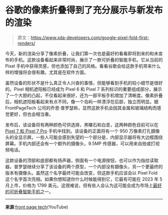 # 谷歌的像素折叠得到了充分展示与新发布的渲染

> 原文：<https://www.xda-developers.com/google-pixel-fold-first-renders/>

今天，新的渲染分享了像素折叠，让我们第一次也是最好的看看即将到来的和未宣布的手机。这款设备看起来非常时尚，展示了一款可折叠的智能手机，它从当前的 Pixel 手机中获得灵感，但也添加了自己的风格。看看谷歌会给这款手机带来什么样的增强将会很有趣，尤其是在软件方面。

虽然设备的形状不是什么真正令人兴奋的事情，但能够看到手机的较小细节是很好的。Pixel 相机遮阳板已经成为 Pixel 6 和 Pixel 7 系列标识的重要组成部分，展示了一个大胆的凸起，不仅看起来很好，还为一部平板手机增加了清晰度。像素折叠后，相机遮阳板看起来有点不同，像一个岛屿一样漂浮在后部，独立而明显。据 FrontPageTech 公司的乔恩·普罗瑟称，显然这款手机会因其金属和玻璃结构而感觉更好，但也会相当重。

发布后，该设备将有两种颜色可供选择，黑曜石和白垩，这两种颜色目前可以在 [Pixel 7 和 Pixel 7 Pro](https://www.xda-developers.com/google-pixel-7-vs-google-pixel-7-pro/) 手机中找到。该设备的正面将有一个 950 万像素打孔摄像头的全显示屏。一些人可能会感到失望的一个部分是，内部显示器将有大边框围绕屏幕。手机内部还会有一个额外的摄像头，9.5MP 传感器，可以用来自拍或打视频电话。

这款设备的顶部和底部都有扬声器，侧面有一个电源按钮，也可以作为指纹读取器。普罗瑟继续分享了该设备的两个原型，一个内部没有摄像头，另一个更最终的版本有摄像头。虽然这个名字最终可能会改变，但这款手机应该会以 Pixel Fold 这个名字首次亮相。如果你想知道你什么时候能得到它，它最有可能在 2023 年 5 月上市，价格为 1799 美元。这很难说，但有些人会认为这可能会成为市场上[最好的可折叠智能手机](http://www.xda-developers.com/best-foldable-phones/)之一。

* * *

**来源**:[front page tech](https://www.youtube.com/watch?v=1EZ7kTK0HLY)(YouTube)